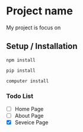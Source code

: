 # Project name
My project is focus on
## Setup / Installation
`npm install`

`pip install`

`computer install`
### Todo List
- [ ] Home Page
- [ ] About Page
- [x] Seveice Page
